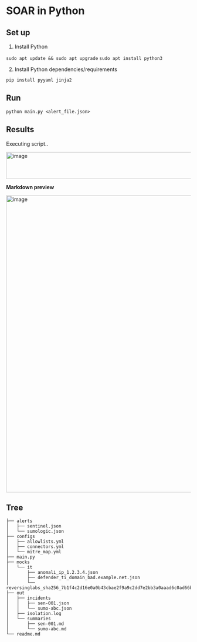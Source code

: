 # SOAR in Python

## Set up

1. Install Python

`sudo apt update && sudo apt upgrade`
`sudo apt install python3`

2. Install Python dependencies/requirements

`pip install pyyaml jinja2`

## Run

`python main.py <alert_file.json>`

## Results

Executing script..

<img width="699" height="73" alt="image" src="https://github.com/user-attachments/assets/fe15a843-8d5c-4b61-a9de-220e207a998d" />

**Markdown preview**

<img width="1154" height="809" alt="image" src="https://github.com/user-attachments/assets/e23327b1-2191-4a38-8c74-5bcfae981974" />

## Tree

```
├── alerts
│   ├── sentinel.json
│   └── sumologic.json
├── configs
│   ├── allowlists.yml
│   ├── connectors.yml
│   └── mitre_map.yml
├── main.py
├── mocks
│   └── it
│       ├── anomali_ip_1.2.3.4.json
│       ├── defender_ti_domain_bad.example.net.json
│       └── reversinglabs_sha256_7b1f4c2d16e0a0b43cbae2f9a9c2dd7e2bb3a0aaad6c0ad66b341f8b7deadbe0.json
├── out
│   ├── incidents
│   │   ├── sen-001.json
│   │   └── sumo-abc.json
│   ├── isolation.log
│   └── summaries
│       ├── sen-001.md
│       └── sumo-abc.md
└── readme.md
```

